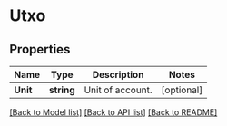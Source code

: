 # Utxo

## Properties

Name | Type | Description | Notes
------------ | ------------- | ------------- | -------------
**Unit** | **string** | Unit of account. | [optional] 

[[Back to Model list]](../README.md#documentation-for-models) [[Back to API list]](../README.md#documentation-for-api-endpoints) [[Back to README]](../README.md)


